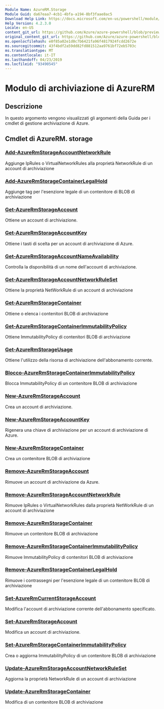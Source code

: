 ```yaml
---
Module Name: AzureRM.Storage
Module Guid: da67eaa7-4cb1-4bfa-a194-8bf3faae8ac5
Download Help Link: https://docs.microsoft.com/en-us/powershell/module/azurerm.storage
Help Version: 4.2.3.0
Locale: en-US
content_git_url: https://github.com/Azure/azure-powershell/blob/preview/src/ResourceManager/Storage/Commands.Management.Storage/help/AzureRM.Storage.md
original_content_git_url: https://github.com/Azure/azure-powershell/blob/preview/src/ResourceManager/Storage/Commands.Management.Storage/help/AzureRM.Storage.md
ms.openlocfilehash: e0f85a02e1d0c7b6421fa96f4817924fcdd2672e
ms.sourcegitcommit: 43f4bdf2a59dd82fd881512aa9761bf72eb5703c
ms.translationtype: MT
ms.contentlocale: it-IT
ms.lasthandoff: 04/23/2019
ms.locfileid: "93490545"
---
```

# Modulo di archiviazione di AzureRM
## Descrizione
In questo argomento vengono visualizzati gli argomenti della Guida per i cmdlet di gestione archiviazione di Azure.

## Cmdlet di AzureRM. storage
### [Add-AzureRmStorageAccountNetworkRule](Add-AzureRmStorageAccountNetworkRule.md)
 Aggiunge IpRules o VirtualNetworkRules alla proprietà NetworkRule di un account di archiviazione

### [Add-AzureRmStorageContainerLegalHold](Add-AzureRmStorageContainerLegalHold.md)
Aggiunge tag per l'esenzione legale di un contenitore di BLOB di archiviazione

### [Get-AzureRmStorageAccount](Get-AzureRmStorageAccount.md)
Ottiene un account di archiviazione.

### [Get-AzureRmStorageAccountKey](Get-AzureRmStorageAccountKey.md)
Ottiene i tasti di scelta per un account di archiviazione di Azure.

### [Get-AzureRmStorageAccountNameAvailability](Get-AzureRmStorageAccountNameAvailability.md)
Controlla la disponibilità di un nome dell'account di archiviazione.

### [Get-AzureRmStorageAccountNetworkRuleSet](Get-AzureRmStorageAccountNetworkRuleSet.md)
Ottiene la proprietà NetWorkRule di un account di archiviazione

### [Get-AzureRmStorageContainer](Get-AzureRmStorageContainer.md)
Ottiene o elenca i contenitori BLOB di archiviazione

### [Get-AzureRmStorageContainerImmutabilityPolicy](Get-AzureRmStorageContainerImmutabilityPolicy.md)
Ottiene ImmutabilityPolicy di contenitori BLOB di archiviazione

### [Get-AzureRmStorageUsage](Get-AzureRmStorageUsage.md)
Ottiene l'utilizzo della risorsa di archiviazione dell'abbonamento corrente.

### [Blocco-AzureRmStorageContainerImmutabilityPolicy](Lock-AzureRmStorageContainerImmutabilityPolicy.md)
Blocca ImmutabilityPolicy di un contenitore BLOB di archiviazione

### [New-AzureRmStorageAccount](New-AzureRmStorageAccount.md)
Crea un account di archiviazione.

### [New-AzureRmStorageAccountKey](New-AzureRmStorageAccountKey.md)
Rigenera una chiave di archiviazione per un account di archiviazione di Azure.

### [New-AzureRmStorageContainer](New-AzureRmStorageContainer.md)
Crea un contenitore BLOB di archiviazione

### [Remove-AzureRmStorageAccount](Remove-AzureRmStorageAccount.md)
Rimuove un account di archiviazione da Azure.

### [Remove-AzureRmStorageAccountNetworkRule](Remove-AzureRmStorageAccountNetworkRule.md)
Rimuove IpRules o VirtualNetworkRules dalla proprietà NetWorkRule di un account di archiviazione

### [Remove-AzureRmStorageContainer](Remove-AzureRmStorageContainer.md)
Rimuove un contenitore BLOB di archiviazione

### [Remove-AzureRmStorageContainerImmutabilityPolicy](Remove-AzureRmStorageContainerImmutabilityPolicy.md)
Rimuove ImmutabilityPolicy di contenitori BLOB di archiviazione

### [Remove-AzureRmStorageContainerLegalHold](Remove-AzureRmStorageContainerLegalHold.md)
Rimuove i contrassegni per l'esenzione legale di un contenitore BLOB di archiviazione

### [Set-AzureRmCurrentStorageAccount](Set-AzureRmCurrentStorageAccount.md)
Modifica l'account di archiviazione corrente dell'abbonamento specificato.

### [Set-AzureRmStorageAccount](Set-AzureRmStorageAccount.md)
Modifica un account di archiviazione.

### [Set-AzureRmStorageContainerImmutabilityPolicy](Set-AzureRmStorageContainerImmutabilityPolicy.md)
Crea o aggiorna ImmutabilityPolicy di un contenitore BLOB di archiviazione

### [Update-AzureRmStorageAccountNetworkRuleSet](Update-AzureRmStorageAccountNetworkRuleSet.md)
Aggiorna la proprietà NetworkRule di un account di archiviazione

### [Update-AzureRmStorageContainer](Update-AzureRmStorageContainer.md)
Modifica di un contenitore BLOB di archiviazione

